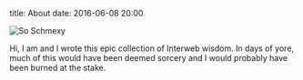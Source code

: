 title: About
date: 2016-06-08 20:00

![So Schmexy][my_sweet_photo]

Hi, I am <username> and I wrote this epic collection of Interweb
wisdom. In days of yore, much of this would have been deemed sorcery
and I would probably have been burned at the stake.


[my_sweet_photo]: {static}/images/IMG-20180310-WA0004(1).jpg

